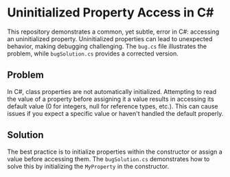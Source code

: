 # Uninitialized Property Access in C#

This repository demonstrates a common, yet subtle, error in C#: accessing an uninitialized property.  Uninitialized properties can lead to unexpected behavior, making debugging challenging.  The `bug.cs` file illustrates the problem, while `bugSolution.cs` provides a corrected version.

## Problem

In C#, class properties are not automatically initialized. Attempting to read the value of a property before assigning it a value results in accessing its default value (0 for integers, null for reference types, etc.). This can cause issues if you expect a specific value or haven't handled the default properly.

## Solution

The best practice is to initialize properties within the constructor or assign a value before accessing them. The `bugSolution.cs` demonstrates how to solve this by initializing the `MyProperty` in the constructor. 

